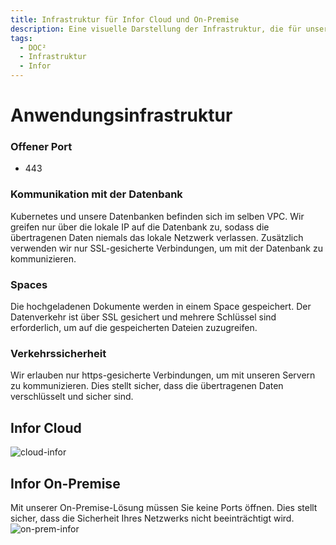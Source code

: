 ```yaml
---
title: Infrastruktur für Infor Cloud und On-Premise
description: Eine visuelle Darstellung der Infrastruktur, die für unsere Anwendungen verwendet wird, wenn Infor Cloud oder On-Premise ausgeführt wird.
tags:
  - DOC²
  - Infrastruktur
  - Infor
---
```


# Anwendungsinfrastruktur

### Offener Port
* 443

### Kommunikation mit der Datenbank
Kubernetes und unsere Datenbanken befinden sich im selben VPC. Wir greifen nur über die lokale IP auf die Datenbank zu, sodass die übertragenen Daten niemals das lokale Netzwerk verlassen.
Zusätzlich verwenden wir nur SSL-gesicherte Verbindungen, um mit der Datenbank zu kommunizieren.

### Spaces
Die hochgeladenen Dokumente werden in einem Space gespeichert. Der Datenverkehr ist über SSL gesichert und mehrere Schlüssel sind erforderlich, um auf die gespeicherten Dateien zuzugreifen.

### Verkehrssicherheit
Wir erlauben nur https-gesicherte Verbindungen, um mit unseren Servern zu kommunizieren. Dies stellt sicher, dass die übertragenen Daten verschlüsselt und sicher sind.

## Infor Cloud
![cloud-infor](/_images/security/infra-cloud.png "Infrastruktur für Infor Cloud")

## Infor On-Premise
Mit unserer On-Premise-Lösung müssen Sie keine Ports öffnen. Dies stellt sicher, dass die Sicherheit Ihres Netzwerks nicht beeinträchtigt wird.
![on-prem-infor](/_images/security/infra-on-prem.png "Infrastruktur für Infor On-Premise")